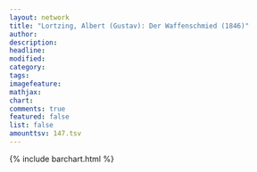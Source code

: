 ```yaml
---
layout: network
title: "Lortzing, Albert (Gustav): Der Waffenschmied (1846)"
author:
description:
headline:
modified:
category:
tags:
imagefeature: 
mathjax: 
chart: 
comments: true
featured: false
list: false
amounttsv: 147.tsv
---
```

{% include barchart.html %}
